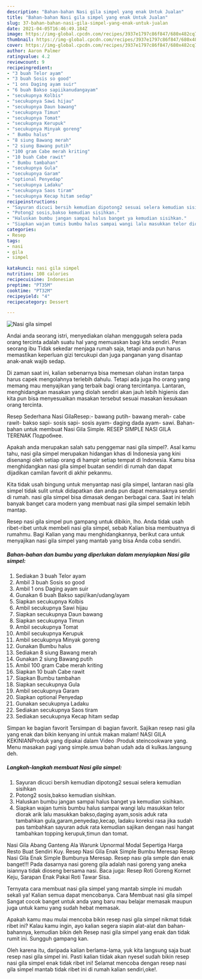 ```yaml
---
description: "Bahan-bahan Nasi gila simpel yang enak Untuk Jualan"
title: "Bahan-bahan Nasi gila simpel yang enak Untuk Jualan"
slug: 37-bahan-bahan-nasi-gila-simpel-yang-enak-untuk-jualan
date: 2021-04-05T16:46:49.184Z
image: https://img-global.cpcdn.com/recipes/3937e1797c86f847/680x482cq70/nasi-gila-simpel-foto-resep-utama.jpg
thumbnail: https://img-global.cpcdn.com/recipes/3937e1797c86f847/680x482cq70/nasi-gila-simpel-foto-resep-utama.jpg
cover: https://img-global.cpcdn.com/recipes/3937e1797c86f847/680x482cq70/nasi-gila-simpel-foto-resep-utama.jpg
author: Aaron Palmer
ratingvalue: 4.2
reviewcount: 9
recipeingredient:
- "3 buah Telor ayam"
- "3 buah Sosis so good"
- "1 ons Daging ayam suir"
- "6 buah Bakso sapiikanudangayam"
- "secukupnya Kolbis"
- "secukupnya Sawi hijau"
- "secukupnya Daun bawang"
- "secukupnya Timun"
- "secukupnya Tomat"
- "secukupnya Kerupuk"
- "secukupnya Minyak goreng"
- " Bumbu halus"
- "8 siung Bawang merah"
- "2 siung Bawang putih"
- "100 gram Cabe merah kriting"
- "10 buah Cabe rawit"
- " Bumbu tambahan"
- "secukupnya Gula"
- "secukupnya Garam"
- "optional Penyedap"
- "secukupnya Ladaku"
- "secukupnya Saos tiram"
- "secukupnya Kecap hitam sedap"
recipeinstructions:
- "Sayuran dicuci bersih kemudian dipotong2 sesuai selera kemudian sisihkan"
- "Potong2 sosis,bakso kemudian sisihkan."
- "Haluskan bumbu jangan sampai halus banget ya kemudian sisihkan."
- "Siapkan wajan tumis bumbu halus sampai wangi lalu masukkan telor diorak arik lalu masukkan bakso,daging ayam,sosis aduk rata tambahkan gula,garam,penyedap,kecap, ladaku koreksi rasa jika sudah pas tambahkan sayuran aduk rata kemudian sajikan dengan nasi hangat tambahkan topping kerupuk,timun dan tomat."
categories:
- Resep
tags:
- nasi
- gila
- simpel

katakunci: nasi gila simpel 
nutrition: 108 calories
recipecuisine: Indonesian
preptime: "PT35M"
cooktime: "PT32M"
recipeyield: "4"
recipecategory: Dessert

---
```



![Nasi gila simpel](https://img-global.cpcdn.com/recipes/3937e1797c86f847/680x482cq70/nasi-gila-simpel-foto-resep-utama.jpg)

Andai anda seorang istri, menyediakan olahan menggugah selera pada orang tercinta adalah suatu hal yang memuaskan bagi kita sendiri. Peran seorang ibu Tidak sekedar menjaga rumah saja, tetapi anda pun harus memastikan keperluan gizi tercukupi dan juga panganan yang disantap anak-anak wajib sedap.

Di zaman  saat ini, kalian sebenarnya bisa memesan olahan instan tanpa harus capek mengolahnya terlebih dahulu. Tetapi ada juga lho orang yang memang mau menyajikan yang terbaik bagi orang tercintanya. Lantaran, menghidangkan masakan yang diolah sendiri akan jauh lebih higienis dan kita pun bisa menyesuaikan masakan tersebut sesuai masakan kesukaan orang tercinta. 

Resep Sederhana Nasi GilaResep:- bawang putih- bawang merah- cabe rawit- bakso sapi- sosis sapi- sosis ayam- daging dada ayam- sawi. Bahan-bahan untuk membuat Nasi Gila Simple. RESEP SIMPLE NASI GILA TERENAK Подробнее.

Apakah anda merupakan salah satu penggemar nasi gila simpel?. Asal kamu tahu, nasi gila simpel merupakan hidangan khas di Indonesia yang kini disenangi oleh setiap orang di hampir setiap tempat di Indonesia. Kamu bisa menghidangkan nasi gila simpel buatan sendiri di rumah dan dapat dijadikan camilan favorit di akhir pekanmu.

Kita tidak usah bingung untuk menyantap nasi gila simpel, lantaran nasi gila simpel tidak sulit untuk didapatkan dan anda pun dapat memasaknya sendiri di rumah. nasi gila simpel bisa dimasak dengan berbagai cara. Saat ini telah banyak banget cara modern yang membuat nasi gila simpel semakin lebih mantap.

Resep nasi gila simpel pun gampang untuk dibikin, lho. Anda tidak usah ribet-ribet untuk membeli nasi gila simpel, sebab Kalian bisa membuatnya di rumahmu. Bagi Kalian yang mau menghidangkannya, berikut cara untuk menyajikan nasi gila simpel yang mantab yang bisa Anda coba sendiri.

<!--inarticleads1-->

##### Bahan-bahan dan bumbu yang diperlukan dalam menyiapkan Nasi gila simpel:

1. Sediakan 3 buah Telor ayam
1. Ambil 3 buah Sosis so good
1. Ambil 1 ons Daging ayam suir
1. Gunakan 6 buah Bakso sapi/ikan/udang/ayam
1. Siapkan secukupnya Kolbis
1. Ambil secukupnya Sawi hijau
1. Siapkan secukupnya Daun bawang
1. Siapkan secukupnya Timun
1. Ambil secukupnya Tomat
1. Ambil secukupnya Kerupuk
1. Ambil secukupnya Minyak goreng
1. Gunakan  Bumbu halus
1. Sediakan 8 siung Bawang merah
1. Gunakan 2 siung Bawang putih
1. Ambil 100 gram Cabe merah kriting
1. Siapkan 10 buah Cabe rawit
1. Siapkan  Bumbu tambahan
1. Siapkan secukupnya Gula
1. Ambil secukupnya Garam
1. Siapkan optional Penyedap
1. Gunakan secukupnya Ladaku
1. Sediakan secukupnya Saos tiram
1. Sediakan secukupnya Kecap hitam sedap


Simpan ke bagian favorit Tersimpan di bagian favorit. Sajikan resep nasi gila yang enak dan bikin kenyang ini untuk makan malam! NASI GILA KEKINIANProduk yang dipakai dalam Video :Produk steincookware yang. Menu masakan pagi yang simple.smua bahan udah ada di kulkas.langsung deh. 

<!--inarticleads2-->

##### Langkah-langkah membuat Nasi gila simpel:

1. Sayuran dicuci bersih kemudian dipotong2 sesuai selera kemudian sisihkan
1. Potong2 sosis,bakso kemudian sisihkan.
1. Haluskan bumbu jangan sampai halus banget ya kemudian sisihkan.
1. Siapkan wajan tumis bumbu halus sampai wangi lalu masukkan telor diorak arik lalu masukkan bakso,daging ayam,sosis aduk rata tambahkan gula,garam,penyedap,kecap, ladaku koreksi rasa jika sudah pas tambahkan sayuran aduk rata kemudian sajikan dengan nasi hangat tambahkan topping kerupuk,timun dan tomat.


Nasi Gila Abang Ganteng Ala Warunk Upnormal Modal Sepertiga Harga Resto Buat Sendiri Kuy. Resep Nasi Gila Enak Simple Bumbu Meresap Resep Nasi Gila Enak Simple Bumbunya Meresap. Resep nası gıla sımple dan enak banget!!! Pada dasarnya nasi goreng gila adalah nasi goreng yang aneka isiannya tidak dioseng bersama nasi. Baca juga: Resep Roti Goreng Kornet Keju, Sarapan Enak Pakai Roti Tawar Sisa. 

Ternyata cara membuat nasi gila simpel yang mantab simple ini mudah sekali ya! Kalian semua dapat mencobanya. Cara Membuat nasi gila simpel Sangat cocok banget untuk anda yang baru mau belajar memasak maupun juga untuk kamu yang sudah hebat memasak.

Apakah kamu mau mulai mencoba bikin resep nasi gila simpel nikmat tidak ribet ini? Kalau kamu ingin, ayo kalian segera siapin alat-alat dan bahan-bahannya, kemudian bikin deh Resep nasi gila simpel yang enak dan tidak rumit ini. Sungguh gampang kan. 

Oleh karena itu, daripada kalian berlama-lama, yuk kita langsung saja buat resep nasi gila simpel ini. Pasti kalian tiidak akan nyesel sudah bikin resep nasi gila simpel enak tidak ribet ini! Selamat mencoba dengan resep nasi gila simpel mantab tidak ribet ini di rumah kalian sendiri,oke!.

